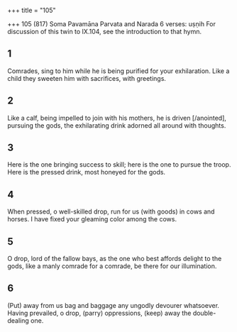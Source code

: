 +++
title = "105"

+++
105 (817) Soma Pavamāna
Parvata and Narada
6 verses: uṣṇih
For discussion of this twin to IX.104, see the introduction to that hymn.
## 1
Comrades, sing to him while he is being purified for your exhilaration. Like a child they sweeten him with sacrifices, with greetings.
## 2
Like a calf, being impelled to join with his mothers, he is driven [/anointed], pursuing the gods, the exhilarating drink adorned all around with
thoughts.

## 3
Here is the one bringing success to skill; here is the one to pursue
the troop.
Here is the pressed drink, most honeyed for the gods.
## 4
When pressed, o well-skilled drop, run for us (with goods) in cows and  horses.
I have fixed your gleaming color among the cows.
## 5
O drop, lord of the fallow bays, as the one who best affords delight to  the gods,
like a manly comrade for a comrade, be there for our illumination.
## 6
(Put) away from us bag and baggage any ungodly devourer whatsoever. Having prevailed, o drop, (parry) oppressions, (keep) away the
double-dealing one.